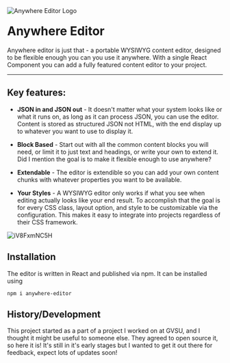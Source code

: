 <img src="https://user-images.githubusercontent.com/6653970/164248241-a8c3d7cb-89c3-498a-86df-119752bb4690.png" alt="Anywhere Editor Logo" align="left"/>

# Anywhere Editor

Anywhere editor is just that - a portable WYSIWYG content editor, designed to be flexible enough you can you use it anywhere. With a single React Component you can add a fully featured content editor to your project.

---

## Key features:

-   **JSON in and JSON out** - It doesn't matter what your system looks like or what it runs on, as long as it can process JSON, you can use the editor. Content is stored as structured JSON not HTML, with the end display up to whatever you want to use to display it.

-   **Block Based** - Start out with all the common content blocks you will need, or limit it to just text and headings, or write your own to extend it. Did I mention the goal is to make it flexible enough to use anywhere?

-   **Extendable** - The editor is extendible so you can add your own content chunks with whatever properties you want to be available.

-   **Your Styles** - A WYSIWYG editor only works if what you see when editing actually looks like your end result. To accomplish that the goal is for every CSS class, layout option, and style to be customizable via the configuration. This makes it easy to integrate into projects regardless of their CSS framework.

![iV8FxmNC5H](https://user-images.githubusercontent.com/6653970/164270915-c82aba0d-a132-495f-a360-60534ea4f8ae.gif)

## Installation

The editor is written in React and published via npm. It can be installed using

`npm i anywhere-editor`

## History/Development

This project started as a part of a project I worked on at GVSU, and I thought it might be useful to someone else. They agreed to open source it, so here it is! It's still in it's early stages but I wanted to get it out there for feedback, expect lots of updates soon!
